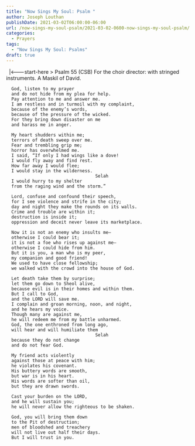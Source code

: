 ```yaml
---
title: "Now Sings My Soul: Psalm "
author: Joseph Louthan
publishDate: 2021-03-02T06:00:00-06:00
url: /now-sings-my-soul-psalm/2021-03-02-0600-now-sings-my-soul-psalm/
categories:
  - Prayers
tags:
  - "Now Sings My Soul: Psalms"
draft: true
---
```

<div style="font-variant: small-caps;">

</div>
&nbsp;
    |<---start-here
> Psalm 55 (CSB)
For the choir director: with stringed instruments. A Maskil of David. 

      God, listen to my prayer 
      and do not hide from my plea for help. 
      Pay attention to me and answer me. 
      I am restless and in turmoil with my complaint, 
      because of the enemy’s words, 
      because of the pressure of the wicked. 
      For they bring down disaster on me 
      and harass me in anger. 

      My heart shudders within me; 
      terrors of death sweep over me. 
      Fear and trembling grip me; 
      horror has overwhelmed me. 
      I said, “If only I had wings like a dove! 
      I would fly away and find rest. 
      How far away I would flee; 
      I would stay in the wilderness. 
                                      Selah 
      I would hurry to my shelter 
      from the raging wind and the storm.” 

      Lord, confuse and confound their speech, 
      for I see violence and strife in the city; 
      day and night they make the rounds on its walls. 
      Crime and trouble are within it; 
      destruction is inside it; 
      oppression and deceit never leave its marketplace. 

      Now it is not an enemy who insults me—
      otherwise I could bear it; 
      it is not a foe who rises up against me—
      otherwise I could hide from him. 
      But it is you, a man who is my peer, 
      my companion and good friend! 
      We used to have close fellowship; 
      we walked with the crowd into the house of God. 

      Let death take them by surprise; 
      let them go down to Sheol alive, 
      because evil is in their homes and within them. 
      But I call to God, 
      and the LORD will save me. 
      I complain and groan morning, noon, and night, 
      and he hears my voice. 
      Though many are against me, 
      he will redeem me from my battle unharmed. 
      God, the one enthroned from long ago, 
      will hear and will humiliate them 
                                      Selah 
      because they do not change 
      and do not fear God. 

      My friend acts violently 
      against those at peace with him; 
      he violates his covenant. 
      His buttery words are smooth, 
      but war is in his heart. 
      His words are softer than oil, 
      but they are drawn swords. 

      Cast your burden on the LORD, 
      and he will sustain you; 
      he will never allow the righteous to be shaken. 

      God, you will bring them down 
      to the Pit of destruction; 
      men of bloodshed and treachery 
      will not live out half their days. 
      But I will trust in you.
